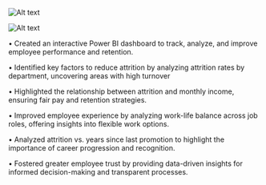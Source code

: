 
![Alt text](https://github.com/shubhangidoltade/HR-Analytics/blob/f55a0c29aabe3732b4a9359243b7bec82c5aefa2/HR%20Analytics%20Power%20BI%20Dashboard%201.png)

![Alt text](https://github.com/shubhangidoltade/HR-Analytics/blob/7416506415db90572ab04b269044182183104fb3/HR%20Analytics%20Power%20BI%20Dashboard%202.png)

• Created an interactive Power BI dashboard to track, analyze, and improve employee performance and retention.

• Identified key factors to reduce attrition by analyzing attrition rates by department, uncovering areas with high turnover

• Highlighted the relationship between attrition and monthly income, ensuring fair pay and retention strategies.

• Improved employee experience by analyzing work-life balance across job roles, offering insights into flexible work options.

• Analyzed attrition vs. years since last promotion to highlight the importance of career progression and recognition.

• Fostered greater employee trust by providing data-driven insights for informed decision-making and transparent processes.
